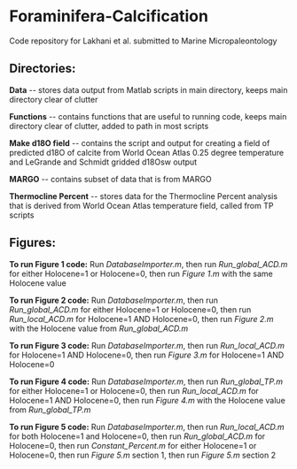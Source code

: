 # **Foraminifera-Calcification**
Code repository for Lakhani et al. submitted to Marine Micropaleontology

## **Directories:**

**Data** -- stores data output from Matlab scripts in main directory, keeps main directory clear of clutter

**Functions** -- contains functions that are useful to running code, keeps main directory clear of clutter, added to path in most scripts

**Make d18O field** -- contains the script and output for creating a field of predicted d18O of calcite from World Ocean Atlas 0.25 degree temperature and LeGrande and Schmidt gridded d18Osw output

**MARGO** -- contains subset of data that is from MARGO

**Thermocline Percent** -- stores data for the Thermocline Percent analysis that is derived from World Ocean Atlas temperature field, called from TP scripts

## **Figures:**
**To run Figure 1 code:** Run *DatabaseImporter.m*, then run *Run_global_ACD.m* for either Holocene=1 or Holocene=0, then run *Figure 1.m* with the same Holocene value

**To run Figure 2 code:** Run *DatabaseImporter.m*, then run *Run_global_ACD.m* for either Holocene=1 or Holocene=0, then run *Run_local_ACD.m* for Holocene=1 AND Holocene=0, then run *Figure 2.m* with the Holocene value from *Run_global_ACD.m*

**To run Figure 3 code:** Run *DatabaseImporter.m*, then run *Run_local_ACD.m* for Holocene=1 AND Holocene=0, then run *Figure 3.m* for Holocene=1 AND Holocene=0

**To run Figure 4 code:** Run *DatabaseImporter.m*, then run *Run_global_TP.m* for either Holocene=1 or Holocene=0, then run *Run_local_ACD.m* for Holocene=1 AND Holocene=0, then run *Figure 4.m* with the Holocene value from *Run_global_TP.m*

**To run Figure 5 code:** Run *DatabaseImporter.m*, then run *Run_local_ACD.m* for both Holocene=1 and Holocene=0, then run *Run_global_ACD.m* for Holocene=0, then run *Constant_Percent.m* for either Holocene=1 or Holocene=0, then run *Figure 5.m* section 1, then run *Figure 5.m* section 2
